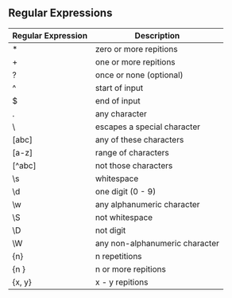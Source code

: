 ## Regular Expressions

| Regular  Expression | Description                    |
|---------------------|--------------------------------|
| *                   | zero or more repitions         |
| +                   | one or more repitions          |
| ?                   | once or none (optional)        |
| ^                   | start of input                 |
| $                   | end of input                   |
| .                   | any character                  |
| \                   | escapes a special character    |
| [abc]               | any of these characters        |
| [a-z]               | range of characters            |
| [^abc]              | not those characters           |
| \s                  | whitespace                     |
| \d                  | one digit (0 - 9)              |
| \w                  | any alphanumeric character     |
| \S                  | not whitespace                 |
| \D                  | not digit                      |
| \W                  | any non-alphanumeric character |
| {n}                 | n repetitions                  |
| {n }                | n or more repitions            |
| {x, y}              | x - y repitions                |
